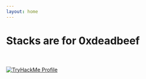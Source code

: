 ```yaml
---
layout: home
---
```

# Stacks are for 0xdeadbeef
<br>
<br>
<a href="https://tryhackme.com/p/Peixetlift">
<img src="https://tryhackme-badges.s3.amazonaws.com/Peixetlift.png" alt="TryHackMe Profile">
</a>
